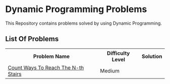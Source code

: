 # Dynamic Programming Problems
This Repository contains problems solved by using Dynamic Programming. 
<h2>List Of Problems</h2>
<table>
<tr>
<th>Problem Name</th>
<th>Difficulty Level</th>
<th>Solution</th>
</tr>
<tr>
<td><a href="https://www.codingninjas.com/codestudio/problems/count-ways-to-reach-nth-stairs_798650">Count Ways To Reach The N-th Stairs</a></td>
<td>Medium</td>
<td></td>
</tr>

</table>
